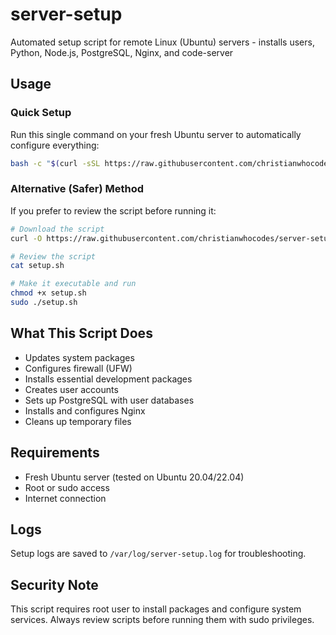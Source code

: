 # server-setup
Automated setup script for remote Linux (Ubuntu) servers - installs users, Python, Node.js, PostgreSQL, Nginx, and code-server

## Usage

### Quick Setup
Run this single command on your fresh Ubuntu server to automatically configure everything:

```bash
bash -c "$(curl -sSL https://raw.githubusercontent.com/christianwhocodes/server-setup/main/setup.sh)"
```

### Alternative (Safer) Method
If you prefer to review the script before running it:

```bash
# Download the script
curl -O https://raw.githubusercontent.com/christianwhocodes/server-setup/main/setup.sh

# Review the script
cat setup.sh

# Make it executable and run
chmod +x setup.sh
sudo ./setup.sh
```

## What This Script Does

- Updates system packages
- Configures firewall (UFW)
- Installs essential development packages
- Creates user accounts
- Sets up PostgreSQL with user databases
- Installs and configures Nginx
- Cleans up temporary files

## Requirements

- Fresh Ubuntu server (tested on Ubuntu 20.04/22.04)
- Root or sudo access
- Internet connection

## Logs

Setup logs are saved to `/var/log/server-setup.log` for troubleshooting.

## Security Note

This script requires root user to install packages and configure system services. Always review scripts before running them with sudo privileges.
